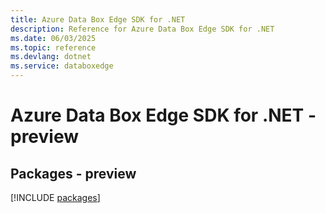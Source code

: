 ```yaml
---
title: Azure Data Box Edge SDK for .NET
description: Reference for Azure Data Box Edge SDK for .NET
ms.date: 06/03/2025
ms.topic: reference
ms.devlang: dotnet
ms.service: databoxedge
---
```

# Azure Data Box Edge SDK for .NET - preview
## Packages - preview
[!INCLUDE [packages](data-box-edge-index.md)]